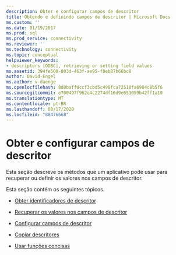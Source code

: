 ```yaml
---
description: Obter e configurar campos de descritor
title: Obtendo e definindo campos de descritor | Microsoft Docs
ms.custom: ''
ms.date: 01/19/2017
ms.prod: sql
ms.prod_service: connectivity
ms.reviewer: ''
ms.technology: connectivity
ms.topic: conceptual
helpviewer_keywords:
- descriptors [ODBC], retrieving or setting field values
ms.assetid: 394fe500-803d-463f-ae95-f8eb87b66bc8
author: David-Engel
ms.author: v-daenge
ms.openlocfilehash: 8d0baff0ccf3cbd5c498fca72510fa6904c8b5f6
ms.sourcegitcommit: e700497f962e4c2274df16d9e651059b42ff1a10
ms.translationtype: MT
ms.contentlocale: pt-BR
ms.lasthandoff: 08/17/2020
ms.locfileid: "88476668"
---
```

# <a name="getting-and-setting-descriptor-fields"></a>Obter e configurar campos de descritor
Esta seção descreve os métodos que um aplicativo pode usar para recuperar ou definir os valores nos campos de descritor.  
  
 Esta seção contém os seguintes tópicos.  
  
-   [Obter identificadores de descritor](../../../odbc/reference/develop-app/obtaining-descriptor-handles.md)  
  
-   [Recuperar os valores nos campos de descritor](../../../odbc/reference/develop-app/retrieving-the-values-in-descriptor-fields.md)  
  
-   [Configurar campos de descritor](../../../odbc/reference/develop-app/setting-descriptor-fields.md)  
  
-   [Copiar descritores](../../../odbc/reference/develop-app/copying-descriptors.md)  
  
-   [Usar funções concisas](../../../odbc/reference/develop-app/using-concise-functions.md)
